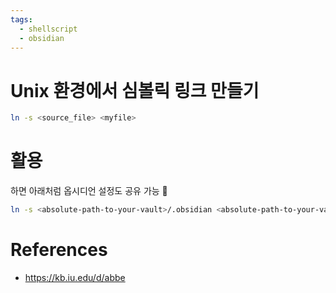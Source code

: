```yaml
---
tags:
  - shellscript
  - obsidian
---
```


# Unix 환경에서 심볼릭 링크 만들기

```sh
ln -s <source_file> <myfile>
```

# 활용

하면 아래처럼 옵시디언 설정도 공유 가능 🥱

```sh
ln -s <absolute-path-to-your-vault>/.obsidian <absolute-path-to-your-vault>/.obsidian
```

# References
- https://kb.iu.edu/d/abbe